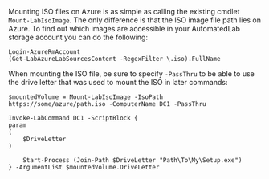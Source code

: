 Mounting ISO files on Azure is as simple as calling the existing cmdlet ``Mount-LabIsoImage``. The only difference is that the ISO image file path lies on Azure. To find out which images are accessible in your AutomatedLab storage account you can do the following:

    Login-AzureRmAccount
    (Get-LabAzureLabSourcesContent -RegexFilter \.iso).FullName

When mounting the ISO file, be sure to specify `-PassThru` to be able to use the drive letter that was used to mount the ISO in later commands:

    $mountedVolume = Mount-LabIsoImage -IsoPath https://some/azure/path.iso -ComputerName DC1 -PassThru

    Invoke-LabCommand DC1 -ScriptBlock {
    param
    (
        $DriveLetter
    )

        Start-Process (Join-Path $DriveLetter "Path\To\My\Setup.exe")
    } -ArgumentList $mountedVolume.DriveLetter
